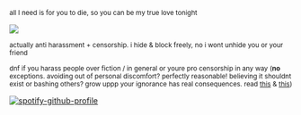 <sub>all I need is for you to die, so you can be my true love tonight</sub>

![](https://files.catbox.moe/n16na4.jpg)

<sub>actually anti harassment + censorship. i hide & block freely, no i wont unhide you or your friend</sub>

<sub>dnf if you harass people over fiction / in general or youre pro censorship in any way (**no** exceptions. avoiding out of personal discomfort? perfectly reasonable! believing it shouldnt exist or bashing others? grow uppp your ignorance has real consequences.  read [this](https://www.britannica.com/art/Hays-Code) & [this](https://www.currentaffairs.org/news/britain-is-losing-its-free-speech-and-america-could-be-next)) </sub>

[![spotify-github-profile](https://spotify-github-profile.kittinanx.com/api/view?uid=autumngray08&cover_image=true&theme=novatorem&show_offline=false&background_color=121212&interchange=false&bar_color=ff0000&bar_color_cover=false)](https://github.com/kittinan/spotify-github-profile)
